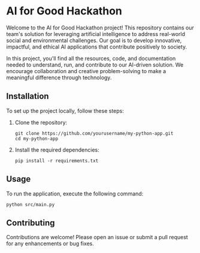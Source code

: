 # AI for Good Hackathon

Welcome to the AI for Good Hackathon project! This repository contains our team's solution for leveraging artificial intelligence to address real-world social and environmental challenges. Our goal is to develop innovative, impactful, and ethical AI applications that contribute positively to society.

In this project, you'll find all the resources, code, and documentation needed to understand, run, and contribute to our AI-driven solution. We encourage collaboration and creative problem-solving to make a meaningful difference through technology.

## Installation

To set up the project locally, follow these steps:

1. Clone the repository:
   ```
   git clone https://github.com/yourusername/my-python-app.git
   cd my-python-app
   ```

2. Install the required dependencies:
   ```
   pip install -r requirements.txt
   ```

## Usage

To run the application, execute the following command:
```
python src/main.py
```

## Contributing

Contributions are welcome! Please open an issue or submit a pull request for any enhancements or bug fixes.